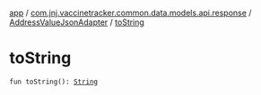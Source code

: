 [app](../../index.md) / [com.jnj.vaccinetracker.common.data.models.api.response](../index.md) / [AddressValueJsonAdapter](index.md) / [toString](./to-string.md)

# toString

`fun toString(): `[`String`](https://kotlinlang.org/api/latest/jvm/stdlib/kotlin/-string/index.html)